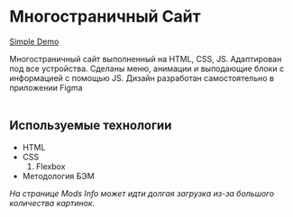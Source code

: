 <h1>Многостраничный Сайт</h1>

<a href="https://thxiiirteen.github.io/Modpack-Site-HTML--CSS--JS/">Simple Demo</a>

Многостраничный сайт выполненный на HTML, CSS, JS.
Адаптирован под все устройства. 
Сделаны меню, анимации и выподающие блоки с информацией с помощью JS.
Дизайн разработан самостоятельно в приложении Figma
<br><br>
<h2>Используемые технологии</h2>
<ul>
  <li>HTML</li>
  <li>CSS
    <ol><li>Flexbox</li></ol>
  </li>
  <li>Методология БЭМ</li>
</ul>

*На странице Mods Info может идти долгая загрузка из-за большого количества картинок.*


